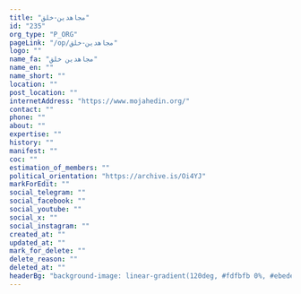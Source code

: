 ```yaml
---
title: "مجاهدین-خلق"
id: "235"
org_type: "P_ORG"
pageLink: "/op/مجاهدین-خلق"
logo: ""
name_fa: "مجاهدین خلق"
name_en: ""
name_short: ""
location: ""
post_location: ""
internetAddress: "https://www.mojahedin.org/"
contact: ""
phone: ""
about: ""
expertise: ""
history: ""
manifest: ""
coc: ""
estimation_of_members: ""
political_orientation: "https://archive.is/Oi4YJ"
markForEdit: ""
social_telegram: ""
social_facebook: ""
social_youtube: ""
social_x: ""
social_instagram: ""
created_at: ""
updated_at: ""
mark_for_delete: ""
delete_reason: ""
deleted_at: ""
headerBg: "background-image: linear-gradient(120deg, #fdfbfb 0%, #ebedee 100%);"
---
```

